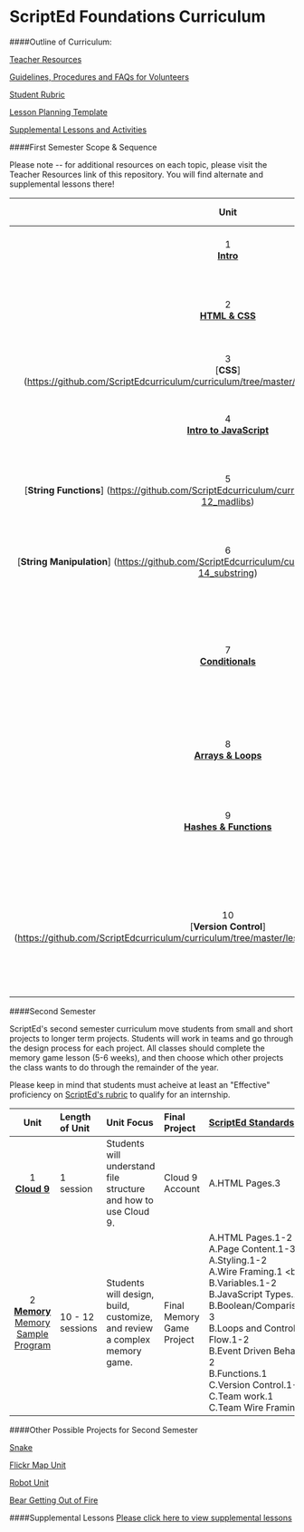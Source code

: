 ScriptEd Foundations Curriculum
==========

####Outline of Curriculum:

[Teacher Resources](Resources/)

[Guidelines, Procedures and FAQs for Volunteers](Resources/Guidelines_Procedures_FAQs.md)

[Student Rubric](http://bit.ly/ScriptEdCurriculum)

[Lesson Planning Template](https://drive.google.com/file/d/0B_tY-BUtXSQEaTMzYWVKNnpSNTlYWUs0clBOU1VqT1BUSWpV/edit?usp=sharing)

[Supplemental Lessons and Activities](https://github.com/ScriptEdcurriculum/curriculum/tree/master/Resources)


####First Semester Scope & Sequence

Please note -- for additional resources on each topic, please visit the Teacher Resources link of this repository.  You will find alternate and supplemental lessons there!

| Unit | Length of Unit | Unit Focus | Final Project | [ScriptEd Standards](https://drive.google.com/file/d/0B_tY-BUtXSQESGFJbHQ3M3pvdGs/edit?usp=sharing)|
|:----:|:----------|:-----------|:----------|:------------------|
| 1 <br> [**Intro**](https://github.com/ScriptEdcurriculum/curriculum/blob/master/lessons/01_Introductory%20Lesson/Teacher_Notes.md)| 1 session | Students will understand program goals. | N/A | N/A |
| 2 <br> [**HTML & CSS**](https://github.com/ScriptEdcurriculum/curriculum/tree/master/lessons/02-05_html_css)| 4 sessions | Students will create a simple webpage <br> using HTML markup. | About Me <br> Page |A.HTML Pages.1-3 <br> A.Page Content.1-3 <br> A.Styling.1-2 |
| 3 <br> [**CSS**] (https://github.com/ScriptEdcurriculum/curriculum/tree/master/lessons/07_color_block_lesson)| 2 sessions | Students will understand positioning and divs. | Color Block Activity | A.HTML Pages.1-3 <br> A.Styling.1-2 |
| 4 <br> [**Intro to JavaScript**](https://github.com/ScriptEdcurriculum/curriculum/tree/master/lessons/08-10_tip-calculator) | 4 sessions | Students will learn about variables <br> and math in programming. | Tip Calculator | B.Variables.1-2 <br> B.Math Operators.1-5 <br> A.JavaScript Types.1 |
| 5 <br> [**String Functions**] (https://github.com/ScriptEdcurriculum/curriculum/tree/master/lessons/11-12_madlibs) | 2 sessions | Students will learn about functions <br> and basic string manipulation. | Mad Libs | B.Strings.1-3 <br> B.Functions.1|
| 6 <br> [**String Manipulation**] (https://github.com/ScriptEdcurriculum/curriculum/tree/master/lessons/13-14_substring) | 2 sessions | Students will implement more advanced <br> string manipulation. | Strings! | B.Strings.1-3 <br> B.Functions.1| 
| 7 <br> [**Conditionals**](https://github.com/ScriptEdcurriculum/curriculum/tree/master/lessons/15-16_number_guesser) | 2 sessions | Students will learn about random number <br> generator, comparison operators and<br> loops. | Number Guesser | B.Math Operators.1-5 <br> B.JavaScript Types.1 <br> B.Booleans / Comparisons.1-3<br>B.Loops and Control Flow.1-2| 
| 8 <br> [**Arrays & Loops**](https://github.com/ScriptEdcurriculum/curriculum/tree/master/lessons/17-18_magic_8_ball) | 2 sessions | Students will learn about arrays and <br> random numbers. | Magic 8 Ball | B.Math Operators.1-5 <br> B.Arrays.1-2 <br> B.Event Driven Behavior.1-3 <br> B.Functions.1|
| 9 <br> [**Hashes & Functions**](https://github.com/ScriptEdcurriculum/curriculum/tree/master/lessons/19-20_atm) | 2 sessions | Students will learn about hashes and <br> functions. | ATM | B.Math Operators.1-5 <br> B.Arrays.1-2 <br> B.Event Driven Behavior.1-2 <br> B.Functions.1|
|10 <br> [**Version Control**] (https://github.com/ScriptEdcurriculum/curriculum/tree/master/lessons/06_Intro_to_version_control) | 1-2 sessions | Students will set up a GitHub <br> account and will learn about how <br> to version source code<br> and sync it with an external source.| Github Sync & Commit| C.Version Control.1-2 <br> |

####Second Semester

ScriptEd's second semester curriculum move students from small and short projects to longer term projects.  Students will work in teams and go through the design process for each project. All classes should complete the memory game lesson (5-6 weeks), and then choose which other projects the class wants to do through the remainder of the year.

Please keep in mind that students must acheive at least an "Effective" proficiency on [ScriptEd's rubric](bit.ly/ScriptEdCurriculum) to qualify for an internship.  

| Unit | Length of Unit | Unit Focus | Final Project | [ScriptEd Standards](https://drive.google.com/file/d/0B_tY-BUtXSQESGFJbHQ3M3pvdGs/edit?usp=sharing)|
|:----:|:----------|:-----------|:----------|:------------------|
| 1 <br> [**Cloud 9**](https://github.com/ScriptEdcurriculum/curriculum/tree/master/lessons/Cloud9)| 1 session | Students will understand file structure<br> and how to use Cloud 9. | Cloud 9 <br>Account | A.HTML Pages.3 |
|2 <br> [**Memory**](https://github.com/ScriptEdcurriculum/curriculum/blob/master/lessons/S02%2001%20Introductory%20Lesson/README.md) <br> [Memory Sample Program](https://github.com/ScriptEdcurriculum/curriculum/blob/master/lessons/S02%2001%20Introductory%20Lesson/Memory/memory.html) | 10 - 12 sessions | Students will design, build,<br> customize, and review a complex memory game.| Final Memory Game Project | A.HTML Pages.1-2 <br> A.Page Content.1-3 <br> A.Styling.1-2 <br> A.Wire Framing.1 <br  B.Variables.1-2 <br> B.JavaScript Types.1 <br> B.Boolean/Comparisons.1-3 <br> B.Loops and Control Flow.1-2 <br> B.Event Driven Behavior.1-2 <br> B.Functions.1 <br> C.Version Control.1-2 <br> C.Team work.1 <br> C.Team Wire Framing.1-2|

####Other Possible Projects for Second Semester

[Snake](https://github.com/ScriptEdcurriculum/curriculum/tree/snake/lessons/Snake)

[Flickr Map Unit](https://github.com/ScriptEdcurriculum/curriculum/tree/FlickrMap/lessons/FlickrMap)

[Robot Unit]()

[Bear Getting Out of Fire]()

####Supplemental Lessons
[Please click here to view supplemental lessons](https://github.com/ScriptEdcurriculum/curriculum/tree/master/Resources)
